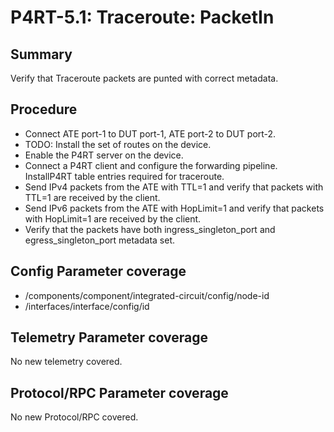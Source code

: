 # P4RT-5.1: Traceroute: PacketIn


## Summary

Verify that Traceroute packets are punted with correct metadata.


## Procedure

*	Connect ATE port-1 to DUT port-1, ATE port-2 to DUT port-2.
*	TODO: Install the set of routes on the device.
*	Enable the P4RT server on the device.
*	Connect a P4RT client and configure the forwarding pipeline. InstallP4RT table 	entries required for traceroute.
*	Send IPv4 packets from the ATE with TTL=1 and verify that packets with TTL=1 are received by the client.
*	Send IPv6 packets from the ATE with HopLimit=1 and verify that packets with HopLimit=1 are received by the client.
*	Verify that the packets have both ingress_singleton_port and egress_singleton_port metadata set.


## Config Parameter coverage

*    /components/component/integrated-circuit/config/node-id
*    /interfaces/interface/config/id


## Telemetry Parameter coverage

No new telemetry covered.


## Protocol/RPC Parameter coverage

No new Protocol/RPC covered.
